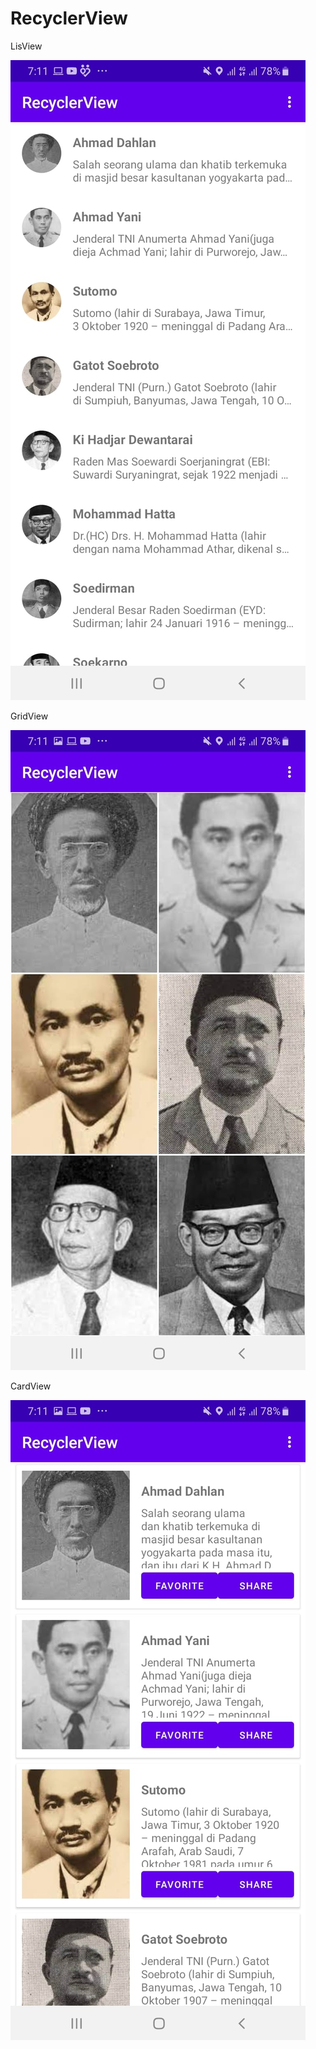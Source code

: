 # RecyclerView

LisView

![Alt Text](https://github.com/OberonVortigern/RecyclerView/blob/master/List.jpeg)

GridView

![Alt Text](https://github.com/OberonVortigern/RecyclerView/blob/master/Grid.jpeg)

CardView

![Alt Text](https://github.com/OberonVortigern/RecyclerView/blob/master/Card.jpeg)

